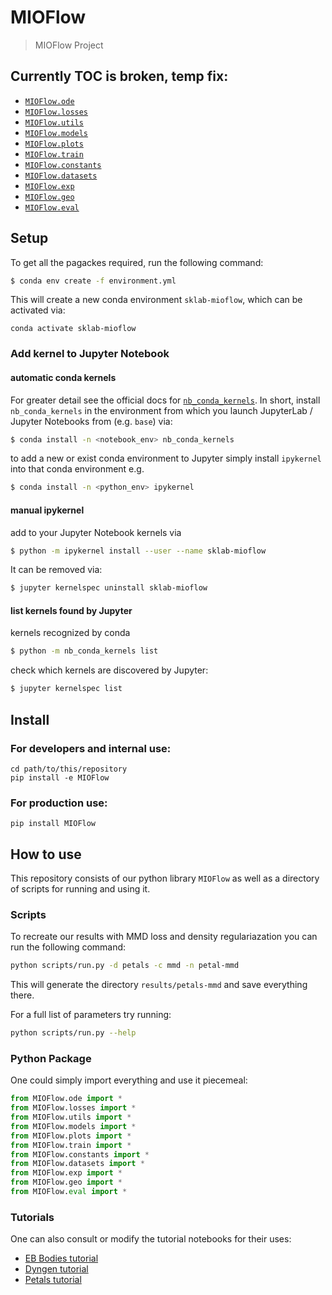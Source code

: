 # MIOFlow
> MIOFlow Project


## Currently TOC is broken, temp fix:
- [`MIOFlow.ode`](https://dsm-72.github.io/MIOFlow/ode)
- [`MIOFlow.losses`](https://dsm-72.github.io/MIOFlow/losses)
- [`MIOFlow.utils`](https://dsm-72.github.io/MIOFlow/utils)
- [`MIOFlow.models`](https://dsm-72.github.io/MIOFlow/models)
- [`MIOFlow.plots`](https://dsm-72.github.io/MIOFlow/plots)
- [`MIOFlow.train`](https://dsm-72.github.io/MIOFlow/train)
- [`MIOFlow.constants`](https://dsm-72.github.io/MIOFlow/constants)
- [`MIOFlow.datasets`](https://dsm-72.github.io/MIOFlow/datasets)
- [`MIOFlow.exp`](https://dsm-72.github.io/MIOFlow/exp)
- [`MIOFlow.geo`](https://dsm-72.github.io/MIOFlow/geo)
- [`MIOFlow.eval`](https://dsm-72.github.io/MIOFlow/eval)

## Setup

To get all the pagackes required, run the following command:

```bash
$ conda env create -f environment.yml
```

This will create a new conda environment `sklab-mioflow`, which can be activated via:

```
conda activate sklab-mioflow
```

### Add kernel to Jupyter Notebook

#### automatic conda kernels
For greater detail see the official docs for [`nb_conda_kernels`][nb_conda_kernels].
In short, install `nb_conda_kernels` in the environment from which you launch JupyterLab / Jupyter Notebooks from (e.g. `base`) via:

```bash
$ conda install -n <notebook_env> nb_conda_kernels
```

to add a new or exist conda environment to Jupyter simply install `ipykernel` into that conda environment e.g.

```bash
$ conda install -n <python_env> ipykernel
```


#### manual ipykernel
add to your Jupyter Notebook kernels via

```bash
$ python -m ipykernel install --user --name sklab-mioflow
```

It can be removed via:

```bash
$ jupyter kernelspec uninstall sklab-mioflow
```

#### list kernels found by Jupyter

kernels recognized by conda
```bash
$ python -m nb_conda_kernels list
```

check which kernels are discovered by Jupyter:
```bash
$ jupyter kernelspec list
```

[nb_conda_kernels]: https://github.com/Anaconda-Platform/nb_conda_kernels

## Install

### For developers and internal use:
```
cd path/to/this/repository
pip install -e MIOFlow
```

### For production use:
`pip install MIOFlow`

## How to use

This repository consists of our python library `MIOFlow` as well as a directory of scripts for running and using it. 

### Scripts

To recreate our results with MMD loss and density regulariazation you can run the following command:

```bash
python scripts/run.py -d petals -c mmd -n petal-mmd
```

This will generate the directory `results/petals-mmd` and save everything there.

For a full list of parameters try running:

```bash
python scripts/run.py --help
```

### Python Package
One could simply import everything and use it piecemeal:

```python
from MIOFlow.ode import *
from MIOFlow.losses import *
from MIOFlow.utils import *
from MIOFlow.models import *
from MIOFlow.plots import *
from MIOFlow.train import *
from MIOFlow.constants import *
from MIOFlow.datasets import *
from MIOFlow.exp import *
from MIOFlow.geo import *
from MIOFlow.eval import *
```

### Tutorials
One can also consult or modify the tutorial notebooks for their uses:
- [EB Bodies tutorial][ebbodies]
- [Dyngen tutorial][dyngen]
- [Petals tutorial][petals]

[ebbodies]: https://github.com/dsm-72/MIOFlow/blob/main/notebooks/EB-Bodies.ipynb
[dyngen]: https://github.com/dsm-72/MIOFlow/blob/main/notebooks/Dyngen.ipynb
[petals]: https://github.com/dsm-72/MIOFlow/blob/main/notebooks/%5BMMD%5D%5BTEST%5D%5BDiamond%20Petals%5D%20Trajectory%20Net.ipynb
